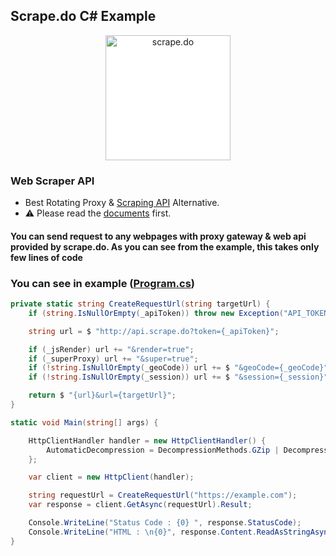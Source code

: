 ## Scrape.do C# Example

<p align="center">
    <img style="background-color:white;" src="https://scrape.do/images/scrape-logo.svg" alt="scrape.do" width="200">
</p>

### Web Scraper API

- Best Rotating Proxy & [Scraping API](https://scrape.do) Alternative.
- ⚠ Please read the [documents](https://docs.scrape.do) first.

#### You can send request to any webpages with proxy gateway & web api provided by scrape.do. As you can see from the example, this takes only few lines of code

### You can see in example ([Program.cs](/Program.cs))

```C#
private static string CreateRequestUrl(string targetUrl) {
	if (string.IsNullOrEmpty(_apiToken)) throw new Exception("API_TOKEN cannot be empty!");

	string url = $ "http://api.scrape.do?token={_apiToken}";

	if (_jsRender) url += "&render=true";
	if (_superProxy) url += "&super=true";
	if (!string.IsNullOrEmpty(_geoCode)) url += $ "&geoCode={_geoCode}";
	if (!string.IsNullOrEmpty(_session)) url += $ "&session={_session}";

	return $ "{url}&url={targetUrl}";
}
```

```C#
static void Main(string[] args) {

	HttpClientHandler handler = new HttpClientHandler() {
		AutomaticDecompression = DecompressionMethods.GZip | DecompressionMethods.Deflate
	};

	var client = new HttpClient(handler);

	string requestUrl = CreateRequestUrl("https://example.com");
	var response = client.GetAsync(requestUrl).Result;

	Console.WriteLine("Status Code : {0} ", response.StatusCode);
	Console.WriteLine("HTML : \n{0}", response.Content.ReadAsStringAsync().Result);
}
```
